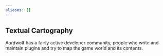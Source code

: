 ```yaml
---
aliases: []
---
```


## Textual Cartography
Aardwolf has a fairly active developer community, people who write and maintain plugins and try to map the game world and its contents.
